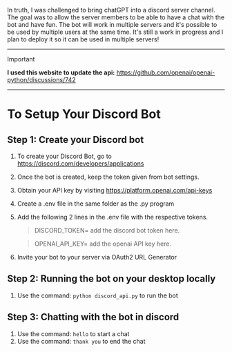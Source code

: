 
 In truth, I was challenged to bring chatGPT into a discord server channel.
 The goal was to allow the server members to be able to have a chat with the bot and have fun.
 The bot will work in multiple servers and it's possible to be used by multiple users at the same time.
 It's still a work in progress and I plan to deploy it so it can be used in multiple servers!

---
> [!IMPORTANT]
> **I used this website to update the api:**
> https://github.com/openai/openai-python/discussions/742

---
# To Setup Your Discord Bot
## Step 1: Create your Discord bot

1. To create your Discord Bot, go to https://discord.com/developers/applications
2. Once the bot is created, keep the token given from bot settings.
3. Obtain your API key by visiting https://platform.openai.com/api-keys
4. Create a .env file in the same folder as the .py program
5. Add the following 2 lines in the .env file with the respective tokens.
   > DISCORD_TOKEN= add the discord bot token here.

   > OPENAI_API_KEY= add the openai API key here.
6. Invite your bot to your server via OAuth2 URL Generator

## Step 2: Running the bot on your desktop locally
1. Use the command: `python discord_api.py` to run the bot


## Step 3: Chatting with the bot in discord
1. Use the command: `hello` to start a chat
2. Use the command: `thank you` to end the chat